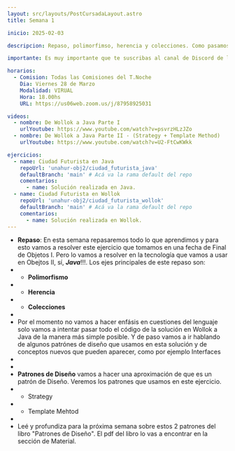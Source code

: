 ```yaml
---
layout: src/layouts/PostCursadaLayout.astro
title: Semana 1

inicio: 2025-02-03

descripcion: Repaso, polimorfimso, herencia y colecciones. Como pasamos de Wollok a Java.

importante: Es muy importante que te suscribas al canal de Discord de la materia, las instrucciones están en la sección de Inicio de esta página.

horarios:
  - Comision: Todas las Comisiones del T.Noche
    Dia: Viernes 28 de Marzo
    Modalidad: VIRUAL
    Hora: 18.00hs
    URL: https://us06web.zoom.us/j/87958925031

videos:
  - nombre: De Wollok a Java Parte I
    urlYoutube: https://www.youtube.com/watch?v=psvrzHLzJZo
  - nombre: De Wollok a Java Parte II - (Strategy + Template Method)
    urlYoutube: https://www.youtube.com/watch?v=U2-FtCwKWkk

ejercicios:
  - name: Ciudad Futurista en Java
    repoUrl: 'unahur-obj2/ciudad_futurista_java'
    defaultBranch: 'main' # Acá va la rama default del repo
    comentarios:
      - name: Solución realizada en Java.
  - name: Ciudad Futurista en Wollok
    repoUrl: 'unahur-obj2/ciudad_futurista_wollok'
    defaultBranch: 'main' # Acá va la rama default del repo
    comentarios:
      - name: Solución realizada en Wollok.
---
```


- **Repaso**: En esta semana repasaremos todo lo que aprendimos y para esto vamos a resolver este ejercicio que tomamos en una fecha de Final de Objetos I. Pero lo vamos a resolver en la tecnología que vamos a usar en Obejtos II, sí, **_Java_**!!!. Los ejes principales de este repaso son:
- - **Polimorfismo**
- - **Herencia**
- - **Colecciones**
-
- Por el momento no vamos a hacer enfásis en cuestiones del lenguaje solo vamos a intentar pasar todo el código de la solución en Wollok a Java de la manera más simple posible. Y de paso vamos a ir hablando de algunos patrónes de diseño que usamos en esta solución y de conceptos nuevos que pueden aparecer, como por ejemplo Interfaces
-
-
- **Patrones de Diseño** vamos a hacer una aproximación de que es un patrón de Diseño. Veremos los patrones que usamos en este ejercicio.
- - Strategy
- - Template Mehtod
-
- Leé y profundiza para la próxima semana sobre estos 2 patrones del libro "Patrones de Diseño". El pdf del libro lo vas a encontrar en la sección de Material.
